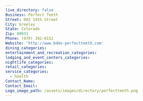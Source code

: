 ```yaml
---
live_directory: false
Business: Perfect Teeth
Street: 902 14th Street
City: Greeley
State: Colorado
Zip: 80631
Phone: (970) 392-0152
Website: 'http://www.bdms-perfectteeth.com'
dining_categories:
entertainment_and_recreation_categories:
lodging_and_event_centers_categories:
nightlife_categories:
retail_categories:
service_categories:
  - health
Contact_Name:
Contact_Email:
Logo_image_path: /assets/images/directory/perfectteeth.png
---
```



